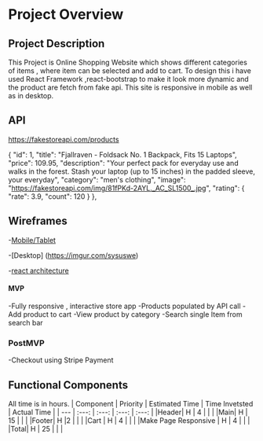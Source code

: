 # Project Overview

## Project Description
This Project is Online Shopping Website which shows different categories of items , where item can be selected and add to cart. To design this i have used React Framework ,react-bootstrap to make it look more dynamic and the product are fetch from fake api. This site is responsive in mobile as well as in desktop.

## API
https://fakestoreapi.com/products


{
"id": 1,
"title": "Fjallraven - Foldsack No. 1 Backpack, Fits 15 Laptops",
"price": 109.95,
"description": "Your perfect pack for everyday use and walks in the forest. Stash your laptop (up to 15 inches) in the padded sleeve, your everyday",
"category": "men's clothing",
"image": "https://fakestoreapi.com/img/81fPKd-2AYL._AC_SL1500_.jpg",
"rating": {
"rate": 3.9,
"count": 120
}
},


## Wireframes

-[Mobile/Tablet](https://imgur.com/9ehO0v7)

-[Desktop] (https://imgur.com/sysuswe)

-[react architecture](https://imgur.com/RGCbS2D)


#### MVP

-Fully responsive , interactive store app
-Products populated by API call 
-Add product to cart
-View product by category
-Search single Item from search bar

### PostMVP

-Checkout using Stripe Payment


## Functional Components

All time is in hours.
| Component | Priority | Estimated Time | Time Invetsted | Actual Time |
| --- | :---: |  :---: | :---: | :---: |
|Header| H | 4 | | |
|Main| H | 15 | | |
|Footer| H |2 | | |
|Cart | H | 4 | | |
|Make Page Responsive | H | 4 | | |
|Total| H | 25 | | |
